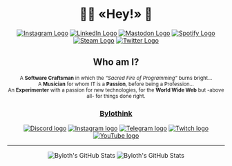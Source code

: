 <h1 align="center">
  🧑‍💻 «Hey!» 👋
</h1>

<div align="center">
  <!-- https://shields.io/ -->
  <!-- https://simpleicons.org/ -->
  <a href="https://www.instagram.com/byloth.dev/" title="Instagram"><img src="https://img.shields.io/static/v1?color=E4405F&label=&logo=instagram&logoColor=white&message=Instagram&style=flat" alt="Instagram Logo" /></a>
  <a href="https://www.linkedin.com/in/byloth/" title="LinkedIn"><img src="https://img.shields.io/static/v1?color=0A66C2&label=&logo=linkedin&logoColor=white&message=LinkedIn&style=flat" alt="LinkedIn Logo" /></a>
  <a href="https://mastodon.uno/@byloth" title="Mastodon"><img src="https://img.shields.io/static/v1?color=6364FF&label=&logo=mastodon&logoColor=white&message=Mastodon&style=flat" alt="Mastodon Logo" /></a>
  <a href="https://open.spotify.com/user/21q4g5zjmgfv5qctquiqawkgq" title="Spotify"><img src="https://img.shields.io/static/v1?color=1DB954&label=&logo=spotify&logoColor=white&message=Spotify&style=flat" alt="Spotify Logo" /></a>
  <a href="https://steamcommunity.com/id/byloth/" title="Steam"><img src="https://img.shields.io/static/v1?color=000000&label=&logo=steam&logoColor=white&message=Steam&style=flat" alt="Steam Logo" /></a>
  <a href="https://twitter.com/byloth_dev" title="Twitter"><img src="https://img.shields.io/static/v1?color=1DA1F2&label=&logo=twitter&logoColor=white&message=Twitter&style=flat" alt="Twitter Logo" /></a>
</div>

<h2 align="center">
  Who am I?
</h2>

<div align="center">
  <p>
     <sup>
       A <strong>Software Craftsman</strong> in which the <i>“Sacred Fire of Programming”</i> burns bright...<br />
       A <strong>Musician</strong> for whom IT is a <strong>Passion</strong>, before being a Profession...<br />
       An <strong>Experimenter</strong> with a passion for new technologies, for the <strong>World Wide Web</strong> but -above all- for things done right.
     </sup>
  </p>
</div>

<h3 align="center">
  <a href="https://github.com/Bylothink" title="Bylothink">
     Bylothink
  </a>
</h3>

<div align="center">
  <a href="https://discord.gg/5QvHTwzvqW" title="Discord"><img src="https://img.shields.io/static/v1?color=5865F2&label=&logo=discord&logoColor=white&message=Discord&style=flat" alt="Discord logo" /></a>
  <a href="https://www.instagram.com/bylothink/" title="Instagram"><img src="https://img.shields.io/static/v1?color=E4405F&label=&logo=instagram&logoColor=white&message=Instagram&style=flat" alt="Instagram logo" /></a>
  <a href="https://t.me/bylothink" title="Telegram"><img src="https://img.shields.io/static/v1?color=26A5E4&label=&logo=telegram&logoColor=white&message=Telegram&style=flat" alt="Telegram logo" /></a>
  <a href="https://www.twitch.tv/bylothink" title="Twitch"><img src="https://img.shields.io/static/v1?color=9146FF&label=&logo=twitch&logoColor=white&message=Twitch&style=flat" alt="Twitch logo" /></a>
  <a href="https://www.youtube.com/@bylothink" title="YouTube"><img src="https://img.shields.io/static/v1?color=FF0000&label=&logo=youtube&logoColor=white&message=YouTube&style=flat" alt="YouTube logo" /></a>
</div>

---

<div align="center">
  <img src="https://github-readme-stats.vercel.app/api?username=Byloth&count_private=true&show_icons=true" alt="Byloth's GitHub Stats" title="Byloth's GitHub Stats" />
  <img src="https://github-readme-stats.vercel.app/api/top-langs/?username=Byloth&hide=html&langs_count=10&layout=compact" alt="Byloth's GitHub Stats" title="Byloth's GitHub Stats" />
</div>

<!--
**Byloth/byloth** is a ✨ _special_ ✨ repository because its `README.md` (this file) appears on your GitHub profile.

Here are some ideas to get you started:

- 🔭 I’m currently working on ...
- 🌱 I’m currently learning ...
- 👯 I’m looking to collaborate on ...
- 🤔 I’m looking for help with ...
- 💬 Ask me about ...
- 📫 How to reach me: ...
- 😄 Pronouns: ...
- ⚡ Fun fact: ...
-->
